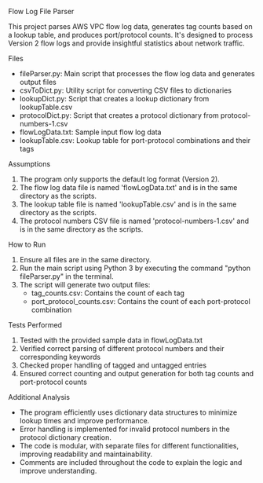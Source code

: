 Flow Log File Parser

This project parses AWS VPC flow log data, generates tag counts based on a lookup table, and produces port/protocol counts. It's designed to process Version 2 flow logs and provide insightful statistics about network traffic.


Files
- fileParser.py: Main script that processes the flow log data and generates output files
- csvToDict.py: Utility script for converting CSV files to dictionaries
- lookupDict.py: Script that creates a lookup dictionary from lookupTable.csv
- protocolDict.py: Script that creates a protocol dictionary from protocol-numbers-1.csv
- flowLogData.txt: Sample input flow log data
- lookupTable.csv: Lookup table for port-protocol combinations and their tags

Assumptions
1. The program only supports the default log format (Version 2).
2. The flow log data file is named 'flowLogData.txt' and is in the same directory as the scripts.
3. The lookup table file is named 'lookupTable.csv' and is in the same directory as the scripts.
4. The protocol numbers CSV file is named 'protocol-numbers-1.csv' and is in the same directory as the scripts.

How to Run
1. Ensure all files are in the same directory.
2. Run the main script using Python 3 by executing the command "python fileParser.py" in the terminal.
3. The script will generate two output files:
   - tag_counts.csv: Contains the count of each tag
   - port_protocol_counts.csv: Contains the count of each port-protocol combination

Tests Performed
1. Tested with the provided sample data in flowLogData.txt
2. Verified correct parsing of different protocol numbers and their corresponding keywords
3. Checked proper handling of tagged and untagged entries
4. Ensured correct counting and output generation for both tag counts and port-protocol counts

Additional Analysis
- The program efficiently uses dictionary data structures to minimize lookup times and improve performance.
- Error handling is implemented for invalid protocol numbers in the protocol dictionary creation.
- The code is modular, with separate files for different functionalities, improving readability and maintainability.
- Comments are included throughout the code to explain the logic and improve understanding.
